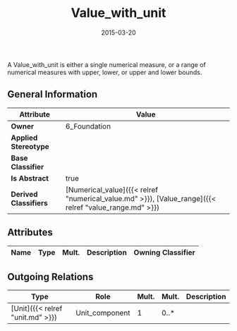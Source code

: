 ﻿---
title: Value_with_unit
toc: false
type: specs
date: "2015-03-20"
draft: false
specification: KBL
version: 2.4.sr1
documentType: "Recommendation"
elementType: Class
classes:
  - Value_with_unit
menu_name: kbl-2.4.sr1
---
<p>A Value_with_unit is either a single numerical measure, or a range of numerical measures with upper, lower, or upper and lower bounds.</p>

## General Information

| Attribute               | Value |
|-------------------------|-------|
| **Owner**               | 6_Foundation |
| **Applied Stereotype**  |   |
| **Base Classifier**     |   |
| **Is Abstract**         | true |
| **Derived Classifiers** | [Numerical_value]({{< relref "numerical_value.md" >}}), [Value_range]({{< relref "value_range.md" >}}) |

## Attributes
|  Name  |  Type  |  Mult.  |  Description  |  Owning Classifier  |
|--------|--------|---------|---------------|--------------|

## Outgoing Relations
|    Type  |   Role   |   Mult.   |   Mult.   |   Description   |
|----------|----------|-----------|-----------|-----------------|
| [Unit]({{< relref "unit.md" >}}) | Unit_component | 1 | 0..* |  |

